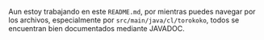 Aun estoy trabajando en este `README.md`, por mientras puedes navegar por los archivos, especialmente por `src/main/java/cl/torokoko`, todos se encuentran bien documentados mediante JAVADOC.
